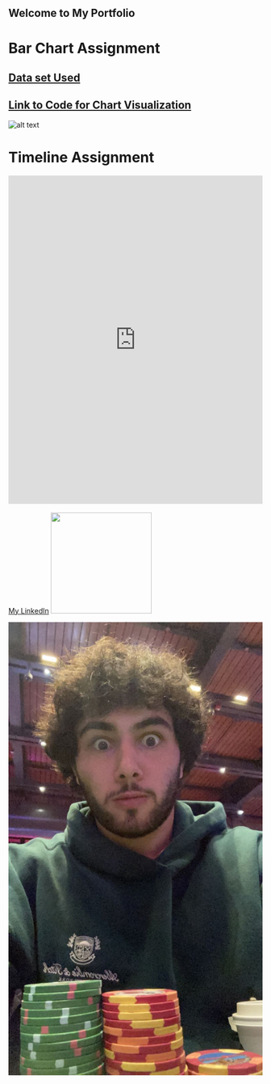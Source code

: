 ## Welcome to My Portfolio


# Bar Chart Assignment 
## [Data set Used](https://www.kaggle.com/datasets/patrickmurphy/nfl-arrests?resource=download)
## [Link to Code for Chart Visualization](https://www.kaggle.com/stevenkattouf/notebook1fd28a46ec)
![alt text](https://www.kaggleusercontent.com/kf/95633645/eyJhbGciOiJkaXIiLCJlbmMiOiJBMTI4Q0JDLUhTMjU2In0..fB5HLY_oeEpOp3hzV5FwDQ.55uGMsjJJIIk-95jd8lgcmJzmlBHXpfdzSmB7mah_7nAJRjAnhnOWZhBdW6lgC_qA9DLZ8tpLFGIRPRJC9K9ww3GcEvwFGWcvYdCgISYhTgDPTe_Shc_alP2aGTHfqnX--X31D2p4RzKzsoOZgagdP1LQ1a3DKMLMXZrW_ykzX_qWS0JMqmo93RiavgnHV9LpW_66fZ_tIu4CIEo2AXk9zmf4kvw8pWoNlizsh3pjhblH73_aCh4B7PMys3B-LVcgMEP6hUQKk48Mo03io_m6S1JOGcMqRno-bxhbEaklwyWC-arnYd1j0X2dOqvJx-H--jK_9wSDb00QptpnXswbKQHlgOLFGcx2iRVEMi9yDdKOri8bVMsipgw8UizNaE7F-WMqdkfxG1J8MtsPOCQg_DX3idSebd5VFoec2JUiPhscsmp01JGkZ0fPLQ5P0wv6rUp20pBG1ptyMV1cFuxlHnzm-Lnw1RdiaF-eRuw8dGC2zdtovCsOInS3TNou12fsS-OrlTcdPOpTyHzqi0Lqovi9QR0je1M-rxnGrM00MRIG5JfItKLdqm3EQDSJd8Hvmkor7mkDtZXLm05c9FtqnBOYW8VdxuU079E9GKgF7tGaRQinlQLwSUCtxt3uytiZg9c_C8QOespULMnrLTBuuVv5kQfMsYRZnFYdC0hLh4.7nHKLMXBrqZW4mq04bAy3Q/my_image.png)


# Timeline Assignment
<iframe src='https://cdn.knightlab.com/libs/timeline3/latest/embed/index.html?source=1UBzkD5wF7iHWrda98jc1tKDTleIcoAbWAhkebw2TUsw&font=Default&lang=en&initial_zoom=2&height=650' width='100%' height='650' webkitallowfullscreen mozallowfullscreen allowfullscreen frameborder='0'></iframe>

[My LinkedIn](https://www.linkedin.com/in/steven-kattouf/) 
<img src="https://www.canva.com/design/DAFAiEZTvJI/tjAHXRAeoc2zlRFCE_R9FA/edit?utm_content=DAFAiEZTvJI&utm_campaign=designshare&utm_medium=link2&utm_source=sharebutton" width="200" height="200" />

<!-- <img src="image url" alt="image title" width="200"/> -->
![](IMG-3256.JPG)



```
